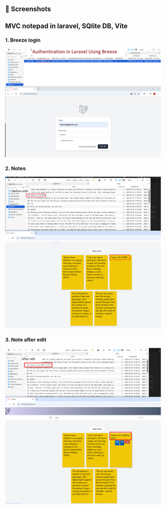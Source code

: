 ## 📸 Screenshots
<h2>MVC notepad in laravel, SQlite DB, Vite</h2>
<h3>1. Breeze login</h3>
<img src="login.png" alt="breeze login" width="700">

<h3>2. Notes</h3>
<img src="beforeEditNote.png" alt="before edit" width="700">

<h3>3. Note after edit</h3>
<img src="afterEditNote.png" alt="after edit" width="700">

